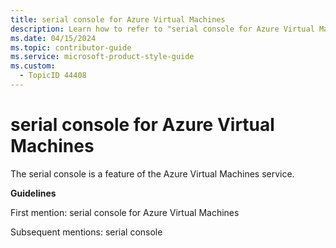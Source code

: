 ```yaml
---
title: serial console for Azure Virtual Machines
description: Learn how to refer to "serial console for Azure Virtual Machines" in your content.
ms.date: 04/15/2024
ms.topic: contributor-guide
ms.service: microsoft-product-style-guide
ms.custom:
  - TopicID 44408
---
```



# serial console for Azure Virtual Machines

The serial console is a feature of the Azure Virtual Machines service.

**Guidelines**

First mention: serial console for Azure Virtual Machines

Subsequent mentions: serial console

